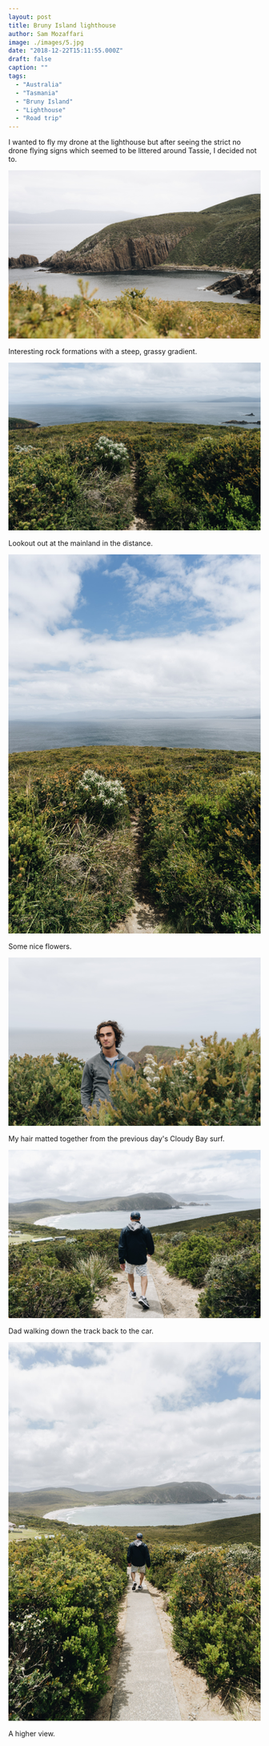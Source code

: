 ```yaml
---
layout: post
title: Bruny Island lighthouse
author: Sam Mozaffari
image: ./images/5.jpg
date: "2018-12-22T15:11:55.000Z"
draft: false
caption: ""
tags: 
  - "Australia"
  - "Tasmania"
  - "Bruny Island"
  - "Lighthouse"
  - "Road trip" 
---
```



I wanted to fly my drone at the lighthouse but after seeing the strict no drone flying signs which seemed to be littered around Tassie, I decided not to.

![](./images/1.jpg)

Interesting rock formations with a steep, grassy gradient.


![](./images/2.jpg)

Lookout out at the mainland in the distance.


![](./images/3.jpg)

Some nice flowers.

![](./images/4.jpg)

My hair matted together from the previous day's Cloudy Bay surf.

![](./images/5.jpg)

Dad walking down the track back to the car.

![](./images/6.jpg)

A higher view.



